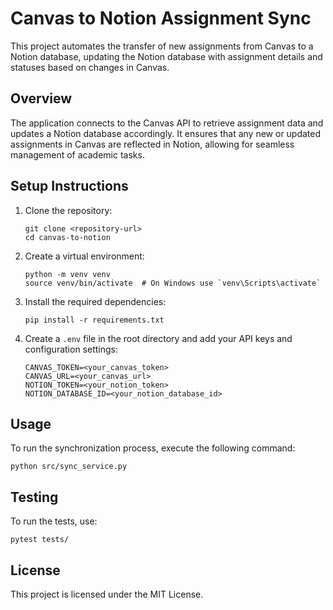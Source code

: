 # Canvas to Notion Assignment Sync

This project automates the transfer of new assignments from Canvas to a Notion database, updating the Notion database with assignment details and statuses based on changes in Canvas.

## Overview

The application connects to the Canvas API to retrieve assignment data and updates a Notion database accordingly. It ensures that any new or updated assignments in Canvas are reflected in Notion, allowing for seamless management of academic tasks.

## Setup Instructions

1. Clone the repository:
   ```
   git clone <repository-url>
   cd canvas-to-notion
   ```

2. Create a virtual environment:
   ```
   python -m venv venv
   source venv/bin/activate  # On Windows use `venv\Scripts\activate`
   ```

3. Install the required dependencies:
   ```
   pip install -r requirements.txt
   ```

4. Create a `.env` file in the root directory and add your API keys and configuration settings:
   ```
   CANVAS_TOKEN=<your_canvas_token>
   CANVAS_URL=<your_canvas_url>
   NOTION_TOKEN=<your_notion_token>
   NOTION_DATABASE_ID=<your_notion_database_id>
   ```

## Usage

To run the synchronization process, execute the following command:
```
python src/sync_service.py
```

## Testing

To run the tests, use:
```
pytest tests/
```

## License

This project is licensed under the MIT License.